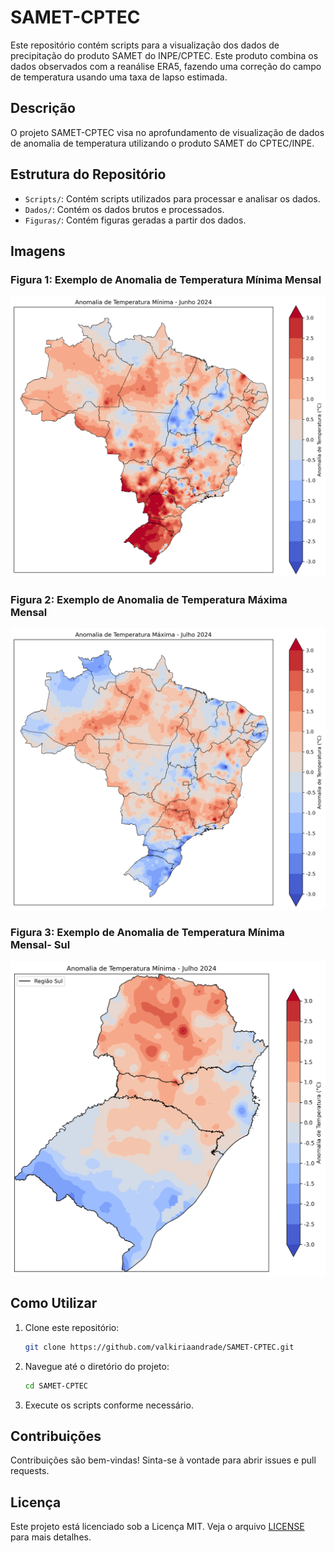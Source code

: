 # SAMET-CPTEC

Este repositório contém scripts para a visualização dos dados de precipitação do produto SAMET do INPE/CPTEC. Este produto combina os dados observados com a reanálise ERA5, fazendo uma correção do campo de temperatura usando uma taxa de lapso estimada.

## Descrição

O projeto SAMET-CPTEC visa no aprofundamento de visualização de dados de anomalia de temperatura utilizando o produto SAMET do CPTEC/INPE. 

## Estrutura do Repositório

- `Scripts/`: Contém scripts utilizados para processar e analisar os dados.
- `Dados/`: Contém os dados brutos e processados.
- `Figuras/`: Contém figuras geradas a partir dos dados.

## Imagens

### Figura 1: Exemplo de Anomalia de Temperatura Mínima Mensal

![Anomalia de Tempratura Mínima Mensal](Figuras/anomalia_temperatura_minima_jun.png)

### Figura 2: Exemplo de Anomalia de Temperatura Máxima Mensal

![Anomalia de Tempratura Máxima Mensal](Figuras/anomalia_temperatura_maxima_jul.png)

### Figura 3: Exemplo de Anomalia de Temperatura Mínima Mensal- Sul

![Anomalia de Tempratura Mínima Mensal - Sul](Figuras/anomalia_temperatura_minima_jul_Sul.png)

## Como Utilizar

1. Clone este repositório:
    ```bash
    git clone https://github.com/valkiriaandrade/SAMET-CPTEC.git
    ```

2. Navegue até o diretório do projeto:
    ```bash
    cd SAMET-CPTEC
    ```

3. Execute os scripts conforme necessário.

## Contribuições

Contribuições são bem-vindas! Sinta-se à vontade para abrir issues e pull requests.

## Licença

Este projeto está licenciado sob a Licença MIT. Veja o arquivo [LICENSE](LICENSE) para mais detalhes.

